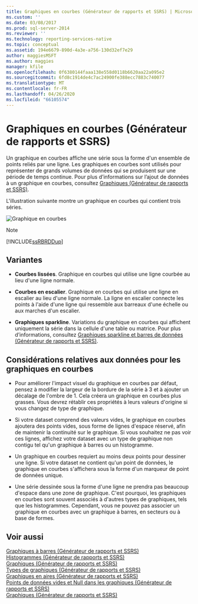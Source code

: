 ```yaml
---
title: Graphiques en courbes (Générateur de rapports et SSRS) | Microsoft Docs
ms.custom: ''
ms.date: 03/08/2017
ms.prod: sql-server-2014
ms.reviewer: ''
ms.technology: reporting-services-native
ms.topic: conceptual
ms.assetid: 194e6679-890d-4a3e-a756-130d32ef7e29
author: maggiesMSFT
ms.author: maggies
manager: kfile
ms.openlocfilehash: 0f6380144faaa138e558d0118b6620aa22a095e2
ms.sourcegitcommit: 6fd8c1914de4c7ac24900fe388ecc7883c740077
ms.translationtype: MT
ms.contentlocale: fr-FR
ms.lasthandoff: 04/26/2020
ms.locfileid: "66105574"
---
```

# <a name="line-charts-report-builder-and-ssrs"></a>Graphiques en courbes (Générateur de rapports et SSRS)
  Un graphique en courbes affiche une série sous la forme d'un ensemble de points reliés par une ligne. Les graphiques en courbes sont utilisés pour représenter de grands volumes de données qui se produisent sur une période de temps continue. Pour plus d’informations sur l’ajout de données à un graphique en courbes, consultez [Graphiques &#40;Générateur de rapports et SSRS&#41;](charts-report-builder-and-ssrs.md).  
  
 L'illustration suivante montre un graphique en courbes qui contient trois séries.  
  
 ![Graphique en courbes](../media/rs-linechart.gif "Graphique en courbes")  
  
> [!NOTE]  
>  [!INCLUDE[ssRBRDDup](../../includes/ssrbrddup-md.md)]  
  
## <a name="variations"></a>Variantes  
  
-   **Courbes lissées**. Graphique en courbes qui utilise une ligne courbée au lieu d'une ligne normale.  
  
-   **Courbes en escalier**. Graphique en courbes qui utilise une ligne en escalier au lieu d'une ligne normale. La ligne en escalier connecte les points à l'aide d'une ligne qui ressemble aux barreaux d'une échelle ou aux marches d'un escalier.  
  
-   **Graphiques sparkline**. Variations du graphique en courbes qui affichent uniquement la série dans la cellule d'une table ou matrice. Pour plus d’informations, consultez [Graphiques sparkline et barres de données &#40;Générateur de rapports et SSRS&#41;](sparklines-and-data-bars-report-builder-and-ssrs.md).  
  
## <a name="data-considerations-for-line-charts"></a>Considérations relatives aux données pour les graphiques en courbes  
  
-   Pour améliorer l'impact visuel du graphique en courbes par défaut, pensez à modifier la largeur de la bordure de la série à 3 et à ajouter un décalage de l'ombre de 1. Cela créera un graphique en courbes plus grasses. Vous devrez rétablir ces propriétés à leurs valeurs d'origine si vous changez de type de graphique.  
  
-   Si votre dataset comprend des valeurs vides, le graphique en courbes ajoutera des points vides, sous forme de lignes d'espace réservé, afin de maintenir la continuité sur le graphique. Si vous souhaitez ne pas voir ces lignes, affichez votre dataset avec un type de graphique non contigu tel qu'un graphique à barres ou un histogramme.  
  
-   Un graphique en courbes requiert au moins deux points pour dessiner une ligne.  Si votre dataset ne contient qu'un point de données, le graphique en courbes s'affichera sous la forme d'un marqueur de point de données unique.  
  
-   Une série dessinée sous la forme d'une ligne ne prendra pas beaucoup d'espace dans une zone de graphique.  C'est pourquoi, les graphiques en courbes sont souvent associés à d'autres types de graphiques, tels que les histogrammes. Cependant, vous ne pouvez pas associer un graphique en courbes avec un graphique à barres, en secteurs ou à base de formes.  
  
## <a name="see-also"></a>Voir aussi  
 [Graphiques à barres &#40;Générateur de rapports et SSRS&#41;](bar-charts-report-builder-and-ssrs.md)   
 [Histogrammes &#40;Générateur de rapports et SSRS&#41;](column-charts-report-builder-and-ssrs.md)   
 [Graphiques &#40;Générateur de rapports et SSRS&#41;](charts-report-builder-and-ssrs.md)   
 [Types de graphiques &#40;Générateur de rapports et SSRS&#41;](chart-types-report-builder-and-ssrs.md)   
 [Graphiques en aires &#40;Générateur de rapports et SSRS&#41;](area-charts-report-builder-and-ssrs.md)   
 [Points de données vides et Null dans les graphiques &#40;Générateur de rapports et SSRS&#41;](empty-and-null-data-points-in-charts-report-builder-and-ssrs.md)   
 [Graphiques (Générateur de rapports et SSRS)](charts-report-builder-and-ssrs.md)  
  
  

